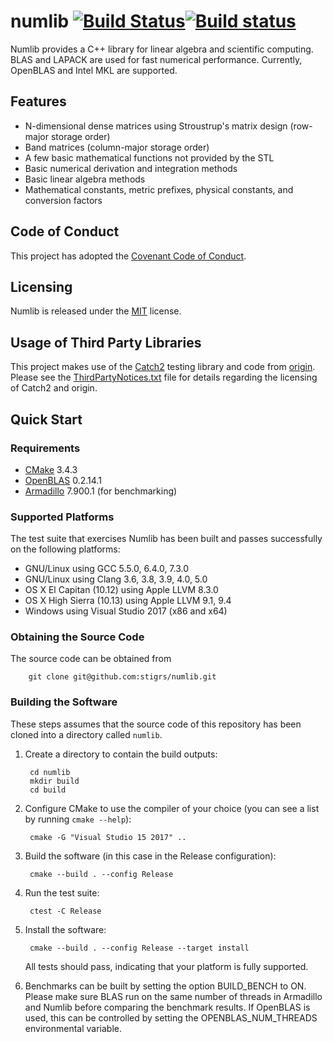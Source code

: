 # numlib [![Build Status](https://travis-ci.org/stigrs/numlib.svg?branch=master)](https://travis-ci.org/stigrs/numlib)[![Build status](https://ci.appveyor.com/api/projects/status/github/stigrs/numlib?svg=true)](https://ci.appveyor.com/project/stigrs/numlib)

Numlib provides a C++ library for linear algebra and scientific computing. 
BLAS and LAPACK are used for fast numerical performance. Currently, OpenBLAS
and Intel MKL are supported.

## Features

* N-dimensional dense matrices using Stroustrup's matrix design 
  (row-major storage order) 
* Band matrices (column-major storage order)
* A few basic mathematical functions not provided by the STL
* Basic numerical derivation and integration methods
* Basic linear algebra methods
* Mathematical constants, metric prefixes, physical constants, and 
  conversion factors

## Code of Conduct

This project has adopted the [Covenant Code of Conduct](CODE_OF_CONDUCT.md).

## Licensing

Numlib is released under the [MIT](LICENSE) license.

## Usage of Third Party Libraries

This project makes use of the [Catch2](https://github.com/catchorg/Catch2) 
testing library and code from [origin](http://code.google.com/p/origin). 
Please see the [ThirdPartyNotices.txt](ThirdPartyNotices.txt) file for details 
regarding the licensing of Catch2 and origin.

## Quick Start 

### Requirements

* [CMake](https://cmake.org) 3.4.3
* [OpenBLAS](https://www.openblas.net/) 0.2.14.1 
* [Armadillo](http://arma.sourceforge.net) 7.900.1 (for benchmarking)

### Supported Platforms

The test suite that exercises Numlib has been built and passes successfully 
on the following platforms:
* GNU/Linux using GCC 5.5.0, 6.4.0, 7.3.0
* GNU/Linux using Clang 3.6, 3.8, 3.9, 4.0, 5.0
* OS X El Capitan (10.12) using Apple LLVM 8.3.0
* OS X High Sierra (10.13) using Apple LLVM 9.1, 9.4
* Windows using Visual Studio 2017 (x86 and x64)

### Obtaining the Source Code

The source code can be obtained from

        git clone git@github.com:stigrs/numlib.git

### Building the Software

These steps assumes that the source code of this repository has been cloned
into a directory called `numlib`.

1. Create a directory to contain the build outputs:

        cd numlib
        mkdir build
        cd build

2. Configure CMake to use the compiler of your choice (you can see a list by
   running `cmake --help`):

        cmake -G "Visual Studio 15 2017" ..

3. Build the software (in this case in the Release configuration):

        cmake --build . --config Release

4. Run the test suite:

        ctest -C Release

5. Install the software:

        cmake --build . --config Release --target install

   All tests should pass, indicating that your platform is fully supported. 

6. Benchmarks can be built by setting the option BUILD_BENCH to ON. Please 
   make sure BLAS run on the same number of threads in Armadillo and Numlib 
   before comparing the benchmark results. If OpenBLAS is used, this can be
   controlled by setting the OPENBLAS_NUM_THREADS environmental variable.
